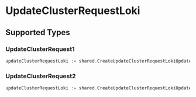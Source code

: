 # UpdateClusterRequestLoki


## Supported Types

### UpdateClusterRequest1

```go
updateClusterRequestLoki := shared.CreateUpdateClusterRequestLokiUpdateClusterRequest1(shared.UpdateClusterRequest1{/* values here */})
```

### UpdateClusterRequest2

```go
updateClusterRequestLoki := shared.CreateUpdateClusterRequestLokiUpdateClusterRequest2(shared.UpdateClusterRequest2{/* values here */})
```

